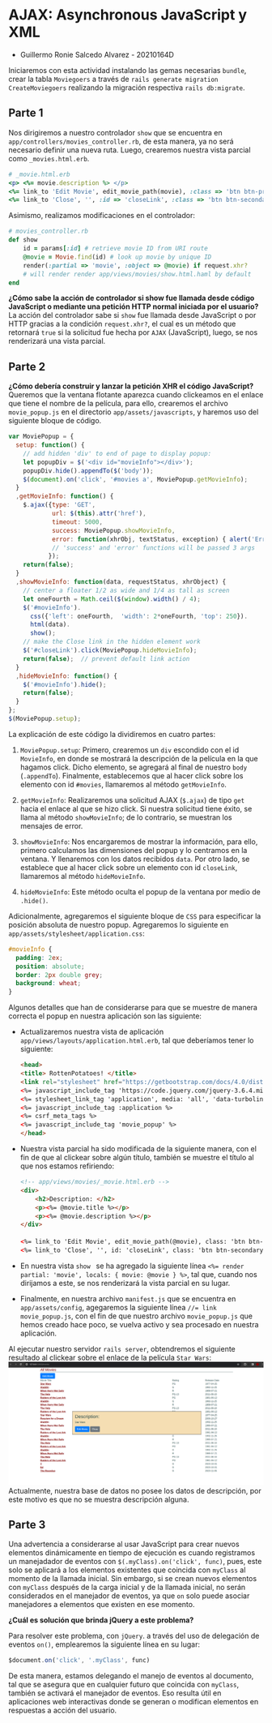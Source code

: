 # AJAX: Asynchronous JavaScript y XML

- Guillermo Ronie Salcedo Alvarez - 20210164D

Iniciaremos con esta actividad instalando las gemas necesarias `bundle`, crear la tabla `Moviegoers` a través de `rails generate migration CreateMoviegoers` realizando la migración respectiva `rails db:migrate`.

## Parte 1

Nos dirigiremos a nuestro controlador `show` que se encuentra en `app/controllers/movies_controller.rb`, de esta manera, ya no será necesario definir una nueva ruta. Luego, crearemos nuestra vista parcial como `_movies.html.erb`.

```rb
# _movie.html.erb
<p> <%= movie.description %> </p>
<%= link_to 'Edit Movie', edit_movie_path(movie), :class => 'btn btn-primary' %>
<%= link_to 'Close', '', :id => 'closeLink', :class => 'btn btn-secondary' %>
```

Asimismo, realizamos modificaciones en el controlador:
```rb
# movies_controller.rb
def show
    id = params[:id] # retrieve movie ID from URI route
    @movie = Movie.find(id) # look up movie by unique ID
    render(:partial => 'movie', :object => @movie) if request.xhr?
    # will render render app/views/movies/show.html.haml by default
end
```

**¿Cómo sabe la acción de controlador si show fue llamada desde código JavaScript o mediante una petición HTTP normal iniciada por el usuario?**
La acción del controlador sabe si `show` fue llamada desde JavaScript o por HTTP gracias a la condición `request.xhr?`, el cual es un método que retornará `true` si la solicitud fue hecha por `AJAX` (JavaScript), luego, se nos renderizará una vista parcial.


## Parte 2

**¿Cómo debería construir y lanzar la petición XHR el código JavaScript?** Queremos que la ventana flotante aparezca cuando clickeamos en el enlace que tiene el nombre de la película, para ello, crearemos el archivo `movie_popup.js` en el directorio `app/assets/javascripts`, y haremos uso del siguiente bloque de código.


```js
var MoviePopup = {
  setup: function() {
    // add hidden 'div' to end of page to display popup:
    let popupDiv = $('<div id="movieInfo"></div>');
    popupDiv.hide().appendTo($('body'));
    $(document).on('click', '#movies a', MoviePopup.getMovieInfo);
  }
  ,getMovieInfo: function() {
    $.ajax({type: 'GET',
            url: $(this).attr('href'),
            timeout: 5000,
            success: MoviePopup.showMovieInfo,
            error: function(xhrObj, textStatus, exception) { alert('Error!'); }
            // 'success' and 'error' functions will be passed 3 args
           });
    return(false);
  }
  ,showMovieInfo: function(data, requestStatus, xhrObject) {
    // center a floater 1/2 as wide and 1/4 as tall as screen
    let oneFourth = Math.ceil($(window).width() / 4);
    $('#movieInfo').
      css({'left': oneFourth,  'width': 2*oneFourth, 'top': 250}).
      html(data).
      show();
    // make the Close link in the hidden element work
    $('#closeLink').click(MoviePopup.hideMovieInfo);
    return(false);  // prevent default link action
  }
  ,hideMovieInfo: function() {
    $('#movieInfo').hide();
    return(false);
  }
};
$(MoviePopup.setup);
```

La explicación de este código la dividiremos en cuatro partes:

1. `MoviePopup.setup`: Primero, crearemos un `div` escondido con el id `MovieInfo`, en donde se mostrará la descripción de la película en la que hagamos click. Dicho elemento, se agregará al final de nuestro `body` (`.appendTo`). Finalmente, establecemos que al hacer click sobre los elemento con id `#movies`, llamaremos al método `getMovieInfo`.

2. `getMovieInfo`: Realizaremos una solicitud AJAX (`$.ajax`) de tipo `get` hacia el enlace al que se hizo click. Si nuestra solicitud tiene éxito, se llama al método `showMovieInfo`; de lo contrario, se muestran los mensajes de error.

3. `showMovieInfo`: Nos encargaremos de mostrar la información, para ello, primero calculamos las dimensiones del popup y lo centramos en la ventana. Y llenaremos con los datos recibidos `data`. Por otro lado, se establece que al hacer click sobre un elemento con id `closeLink`, llamaremos al método `hideMovieInfo`.

4. `hideMovieInfo`: Este método oculta el popup de la ventana por medio de `.hide()`.


Adicionalmente, agregaremos el siguiente bloque de `CSS` para especificar la posición absoluta de nuestro popup. Agregaremos lo siguiente en `app/assets/stylesheet/application.css`:

```css
#movieInfo {
  padding: 2ex;
  position: absolute;
  border: 2px double grey;
  background: wheat;
}
```

Algunos detalles que han de considerarse para que se muestre de manera correcta el popup en nuestra aplicación son las siguiente:

- Actualizaremos nuestra vista de aplicación `app/views/layouts/application.html.erb`, tal que deberíamos tener lo siguiente:

    ```html
    <head>
    <title> RottenPotatoes! </title>
    <link rel="stylesheet" href="https://getbootstrap.com/docs/4.0/dist/css/bootstrap.min.css">
    <%= javascript_include_tag 'https://code.jquery.com/jquery-3.6.4.min.js' %>
    <%= stylesheet_link_tag 'application', media: 'all', 'data-turbolinks-track': 'reload' %>
    <%= javascript_include_tag :application %>
    <%= csrf_meta_tags %>
    <%= javascript_include_tag 'movie_popup' %>
    </head>
    ```

- Nuestra vista parcial ha sido modificada de la siguiente manera, con el fin de que al clickear sobre algún título, también se muestre el título al que nos estamos refiriendo:


  ```html
  <!-- app/views/movies/_movie.html.erb -->
  <div>
      <h2>Description: </h2>
      <p><%= @movie.title %></p>
      <p><%= @movie.description %></p>
  </div>

  <%= link_to 'Edit Movie', edit_movie_path(@movie), class: 'btn btn-primary' %>
  <%= link_to 'Close', '', id: 'closeLink', class: 'btn btn-secondary' %>
  ```

- En nuestra vista `show ` se ha agregado la siguiente línea `<%= render partial: 'movie', locals: { movie: @movie } %>`, tal que, cuando nos dirijamos a este, se nos renderizará la vista parcial en su lugar.

- Finalmente, en nuestra archivo `manifest.js` que se encuentra en `app/assets/config`, agegaremos la siguiente línea `//= link movie_popup.js`, con el fin de que nuestro archivo `movie_popup.js` que hemos creado hace poco, se vuelva activo y sea procesado en nuestra aplicación.


Al ejecutar nuestro servidor `rails server`, obtendremos el siguiente resultado al clickear sobre el enlace de la película `Star Wars`:
![Alt text](img/image.png)
Actualmente, nuestra base de datos no posee los datos de descripción, por este motivo es que no se muestra descripción alguna.


## Parte 3

Una advertencia a considerarse al usar JavaScript para crear nuevos elementos dinámicamente en tiempo de ejecución es cuando registramos un manejadador de eventos con `$(.myClass).on('click', func)`, pues, este solo se aplicará a los elementos existentes que coincida con `myClass` al momento de la llamada inicial. Sin embargo, si se crean nuevos elementos con `myClass` después de la carga inicial y de la llamada inicial, no serán considerados en el manejador de eventos, ya que `on` solo puede asociar manejadores a elementos que existen en ese momento.

**¿Cuál es solución que brinda jQuery a este problema?**

  Para resolver este problema, con `jQuery`. a través del uso de delegación de eventos `on()`, emplearemos la siguiente línea en su lugar:

  ```js
  $document.on('click', '.myClass', func)
  ```

De esta manera, estamos delegando el manejo de eventos al documento, tal que se asegura que en cualquier futuro que coincida con `myClass`, también se activará el manejador de eventos. Eso resulta útil en aplicaciones web interactivas donde se generan o modifican elementos en respuestas a acción del usuario.
